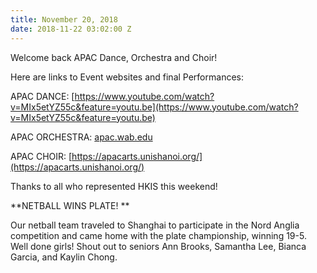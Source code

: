 ```yaml
---
title: November 20, 2018
date: 2018-11-22 03:02:00 Z
---
```


Welcome back APAC Dance, Orchestra and Choir!

Here are links to Event websites and final Performances:

APAC DANCE:  [https://www.youtube.com/watch?v=MIx5etYZ55c&feature=youtu.be](https://www.youtube.com/watch?v=MIx5etYZ55c&feature=youtu.be)

APAC ORCHESTRA: [apac.wab.edu](apac.wab.edu)

APAC CHOIR:  [https://apacarts.unishanoi.org/](https://apacarts.unishanoi.org/)

Thanks to all who represented HKIS this weekend!

**NETBALL WINS PLATE! **

Our netball team traveled to Shanghai to participate in the Nord Anglia competition and came home with the plate championship, winning 19-5. Well done girls! Shout out to seniors Ann Brooks, Samantha Lee, Bianca Garcia, and Kaylin Chong.